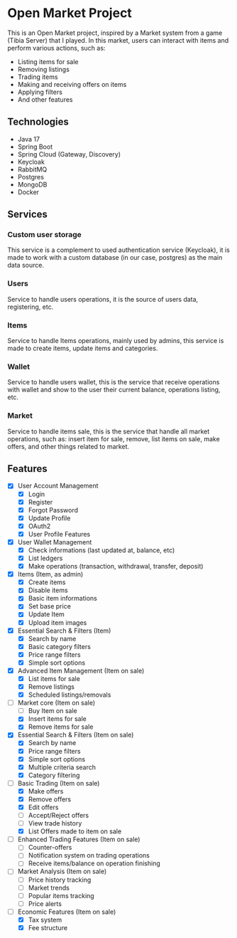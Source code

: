 # Open Market Project

This is an Open Market project, inspired by a Market system from a game (Tibia Server) that I played.
In this market, users can interact with items and perform various actions, such as:

- Listing items for sale
- Removing listings
- Trading items
- Making and receiving offers on items
- Applying filters
- And other features

## Technologies

- Java 17
- Spring Boot
- Spring Cloud (Gateway, Discovery)
- Keycloak
- RabbitMQ
- Postgres
- MongoDB
- Docker

## Services

### Custom user storage

This service is a complement to used authentication service (Keycloak), it is made to work with a custom database (in
our case, postgres) as the main data source.

### Users

Service to handle users operations, it is the source of users data, registering, etc.

### Items

Service to handle Items operations, mainly used by admins, this service is made to create items, update items and
categories.

### Wallet

Service to handle users wallet, this is the service that receive operations with wallet and show to the user their
current balance, operations listing, etc.

### Market

Service to handle items sale, this is the service that handle all market operations, such as: insert item for sale,
remove, list items on sale, make offers, and other things related to market.

## Features

- [x] User Account Management
    - [x] Login
    - [x] Register
    - [x] Forgot Password
    - [x] Update Profile
    - [x] OAuth2
    - [x] User Profile Features

- [x] User Wallet Management
    - [x] Check informations (last updated at, balance, etc)
    - [x] List ledgers
    - [x] Make operations (transaction, withdrawal, transfer, deposit)

- [x] Items (Item, as admin)
    - [x] Create items
    - [x] Disable items
    - [x] Basic item informations
    - [x] Set base price
    - [x] Update Item
    - [x] Upload item images

- [x] Essential Search & Filters (Item)
    - [x] Search by name
    - [x] Basic category filters
    - [x] Price range filters
    - [x] Simple sort options

- [x] Advanced Item Management (Item on sale)
    - [x] List items for sale
    - [x] Remove listings
    - [x] Scheduled listings/removals

- [ ] Market core (Item on sale)
    - [ ] Buy Item on sale
    - [x] Insert items for sale
    - [x] Remove items for sale

- [x] Essential Search & Filters (Item on sale)
    - [x] Search by name
    - [x] Price range filters
    - [x] Simple sort options
    - [x] Multiple criteria search
    - [x] Category filtering

- [ ] Basic Trading (Item on sale)
    - [x] Make offers
    - [x] Remove offers
    - [x] Edit offers
    - [ ] Accept/Reject offers
    - [ ] View trade history
    - [x] List Offers made to item on sale

- [ ] Enhanced Trading Features (Item on sale)
    - [ ] Counter-offers
    - [ ] Notification system on trading operations
    - [ ] Receive items/balance on operation finishing

- [ ] Market Analysis (Item on sale)
    - [ ] Price history tracking
    - [ ] Market trends
    - [ ] Popular items tracking
    - [ ] Price alerts

- [ ] Economic Features (Item on sale)
    - [x] Tax system
    - [x] Fee structure